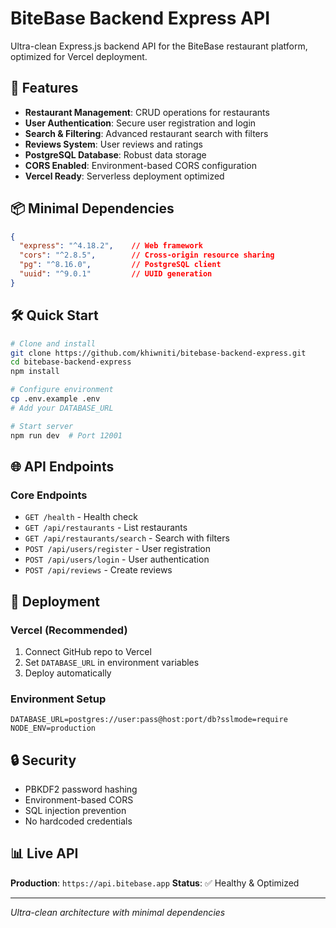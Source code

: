 # BiteBase Backend Express API

Ultra-clean Express.js backend API for the BiteBase restaurant platform, optimized for Vercel deployment.

## 🚀 Features

- **Restaurant Management**: CRUD operations for restaurants
- **User Authentication**: Secure user registration and login  
- **Search & Filtering**: Advanced restaurant search with filters
- **Reviews System**: User reviews and ratings
- **PostgreSQL Database**: Robust data storage
- **CORS Enabled**: Environment-based CORS configuration
- **Vercel Ready**: Serverless deployment optimized

## 📦 Minimal Dependencies

```json
{
  "express": "^4.18.2",    // Web framework
  "cors": "^2.8.5",        // Cross-origin resource sharing
  "pg": "^8.16.0",         // PostgreSQL client
  "uuid": "^9.0.1"         // UUID generation
}
```

## 🛠️ Quick Start

```bash
# Clone and install
git clone https://github.com/khiwniti/bitebase-backend-express.git
cd bitebase-backend-express
npm install

# Configure environment
cp .env.example .env
# Add your DATABASE_URL

# Start server
npm run dev  # Port 12001
```

## 🌐 API Endpoints

### Core Endpoints
- `GET /health` - Health check
- `GET /api/restaurants` - List restaurants
- `GET /api/restaurants/search` - Search with filters
- `POST /api/users/register` - User registration
- `POST /api/users/login` - User authentication
- `POST /api/reviews` - Create reviews

## 🚀 Deployment

### Vercel (Recommended)
1. Connect GitHub repo to Vercel
2. Set `DATABASE_URL` in environment variables
3. Deploy automatically

### Environment Setup
```env
DATABASE_URL=postgres://user:pass@host:port/db?sslmode=require
NODE_ENV=production
```

## 🔒 Security

- PBKDF2 password hashing
- Environment-based CORS
- SQL injection prevention
- No hardcoded credentials

## 📊 Live API

**Production**: `https://api.bitebase.app`
**Status**: ✅ Healthy & Optimized

---
*Ultra-clean architecture with minimal dependencies*